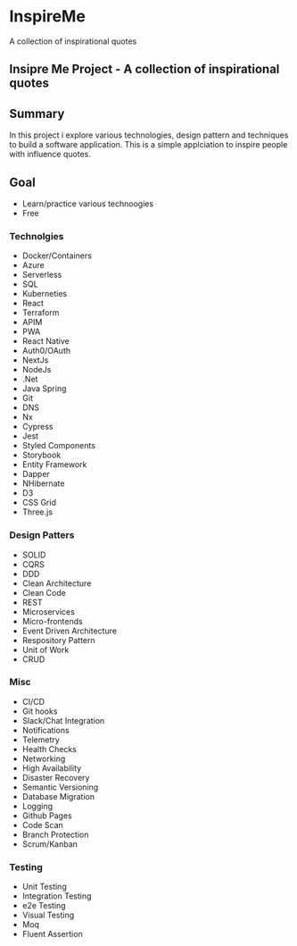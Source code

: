 # InspireMe
A collection of inspirational quotes 

## Insipre Me Project - A collection of inspirational quotes 

## Summary
In this project i explore various technologies, design pattern and techniques to build a software application. This is a simple applciation to inspire people with influence quotes.

## Goal
- Learn/practice various technoogies
- Free

### Technolgies
- Docker/Containers
- Azure
- Serverless
- SQL
- Kuberneties
- React
- Terraform
- APIM
- PWA
- React Native
- Auth0/OAuth
- NextJs
- NodeJs
- .Net 
- Java Spring
- Git
- DNS
- Nx
- Cypress
- Jest
- Styled Components
- Storybook
- Entity Framework
- Dapper
- NHibernate
- D3
- CSS Grid
- Three.js

### Design Patters
- SOLID
- CQRS
- DDD
- Clean Architecture
- Clean Code
- REST
- Microservices
- Micro-frontends
- Event Driven Architecture
- Respository Pattern
- Unit of Work
- CRUD

### Misc
- CI/CD
- Git hooks
- Slack/Chat Integration
- Notifications
- Telemetry
- Health Checks
- Networking
- High Availability
- Disaster Recovery
- Semantic Versioning
- Database Migration
- Logging
- Github Pages
- Code Scan
- Branch Protection
- Scrum/Kanban 

### Testing
- Unit Testing
- Integration Testing
- e2e Testing
- Visual Testing
- Moq
- Fluent Assertion
